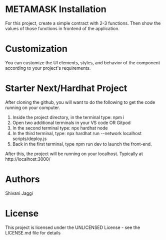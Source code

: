 # METAMASK Installation
For this project, create a simple contract with 2-3 functions. Then show the values of those functions in frontend of the application.

# Customization
You can customize the UI elements, styles, and behavior of the component according to your project's requirements. 

# Starter Next/Hardhat Project

After cloning the github, you will want to do the following to get the code running on your computer.

1. Inside the project directory, in the terminal type: npm i 
3. Open two additional terminals in your VS code OR Gitpod
4. In the second terminal type: npx hardhat node
5. In the third terminal, type: npx hardhat run --network localhost scripts/deploy.js
6. Back in the first terminal, type npm run dev to launch the front-end.

After this, the project will be running on your localhost. 
Typically at http://localhost:3000/

# Authors
Shivani Jaggi

# License
This project is licensed under the UNLICENSED License - see the LICENSE.md file for details
